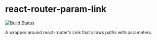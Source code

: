 # react-router-param-link

[![Build Status](https://travis-ci.org/mtsg/react-router-param-link.svg?branch=master)](https://travis-ci.org/mtsg/react-router-param-link)

A wrapper around react-router's Link that allows paths with parameters.